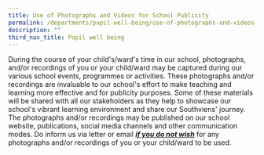 ```yaml
---
title: Use of Photographs and Videos for School Publicity
permalink: /departments/pupil-well-being/use-of-photographs-and-videos-for-school-publicity
description: ""
third_nav_title: Pupil well being
---
```

<p>During the course of your child's/ward's time in our school, photographs, and/or recordings of you or your child/ward may be captured during our various school events, programmes or activities. These photographs and/or recordings are invaluable to our school's effort to make teaching and learning more effective and for publicity purposes. Some of these materials will be shared with all our stakeholders as they help to showcase our school's vibrant learning environment and share our Southviens' journey. The photographs and/or recordings may be published on our school website, publications, social media channels and other communication modes. Do inform us via letter or email&nbsp;<strong><em><u>if you do not wish</u></em></strong>&nbsp;for any photographs and/or recordings of you or your child/ward to be used.</p>